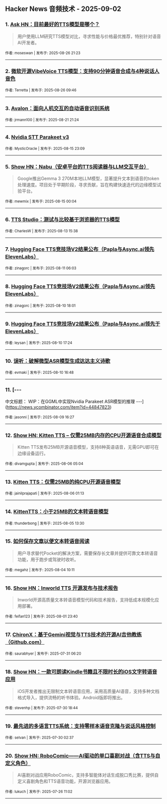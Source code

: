 ## Hacker News 音频技术 - 2025-09-02


### 1. [Ask HN：目前最好的TTS模型是哪个？](https://news.ycombinator.com/item?id=45032508)
> 用户使用LLM研究TTS模型对比，寻求性能与价格最优推荐，特别针对语音AI开发者。

<sub>作者: moseswan | 发布于: 2025-08-26 21:23</sub>

---

### 2. [微软开源VibeVoice TTS模型：支持90分钟语音合成与4种说话人音色](https://news.ycombinator.com/item?id=45024338)

<sub>作者: Terretta | 发布于: 2025-08-26 09:46</sub>

---

### 3. [Avalon：面向人机交互的自动语音识别系统](https://news.ycombinator.com/item?id=44978277)

<sub>作者: jrmann100 | 发布于: 2025-08-21 21:24</sub>

---

### 4. [Nvidia STT Parakeet v3](https://news.ycombinator.com/item?id=44918313)

<sub>作者: MysticOracle | 发布于: 2025-08-15 23:09</sub>

---

### 5. [Show HN：Nabu（安卓平台的TTS阅读器与LLM交互平台）](https://news.ycombinator.com/item?id=44907170)
> Google推出Gemma 3 270M本地LLM模型，显著提升文本到语音的token处理速度。项目处于早期阶段，寻求贡献，旨在构建快速迭代的边缘模型试验平台。

<sub>作者: mewmix | 发布于: 2025-08-15 00:04</sub>

---

### 6. [TTS Studio：测试与比较基于浏览器的TTS模型](https://news.ycombinator.com/item?id=44889900)

<sub>作者: CharlesW | 发布于: 2025-08-13 15:38</sub>

---

### 7. [Hugging Face TTS竞技场V2结果公布（Papla与Async.ai领先ElevenLabs）](https://news.ycombinator.com/item?id=44861142)

<sub>作者: zinagorc | 发布于: 2025-08-11 06:03</sub>

---

### 8. [Hugging Face TTS竞技场V2结果公布（Papla与Async.ai领先ElevenLabs）](https://news.ycombinator.com/item?id=44856995)

<sub>作者: zinagorc | 发布于: 2025-08-10 18:01</sub>

---

### 9. [Hugging Face TTS竞技场V2结果公布（Papla与Async.ai领先于ElevenLabs）](https://news.ycombinator.com/item?id=44856714)

<sub>作者: leysan | 发布于: 2025-08-10 17:24</sub>

---

### 10. [误听：破解微型ASR模型生成达达主义诗歌](https://news.ycombinator.com/item?id=44856410)

<sub>作者: evmaki | 发布于: 2025-08-10 16:48</sub>

---

### 11. [---
中文标题：
WIP：在GGML中实现Nvidia Parakeet ASR模型的推理
---](https://news.ycombinator.com/item?id=44847823)

<sub>作者: jasonni | 发布于: 2025-08-09 16:27</sub>

---

### 12. [Show HN: Kitten TTS – 仅需25MB内存的CPU开源语音合成模型](https://news.ycombinator.com/item?id=44807868)
> Kitten TTS发布25MB开源语音模型，支持8种英语语音，无需GPU即可在边缘设备运行。

<sub>作者: divamgupta | 发布于: 2025-08-06 05:04</sub>

---

### 13. [Kitten TTS：仅需25MB的纯CPU开源语音模型](https://news.ycombinator.com/item?id=44806543)

<sub>作者: jainilprajapati | 发布于: 2025-08-06 01:13</sub>

---

### 14. [KittenTTS：小于25MB的文本转语音模型](https://news.ycombinator.com/item?id=44797724)

<sub>作者: thunderbong | 发布于: 2025-08-05 13:30</sub>

---

### 15. [如何保存文章以便文本转语音阅读](https://news.ycombinator.com/item?id=44783867)
> 用户寻求替代Pocket的解决方案，需要保存长文章并提供可靠文本转语音功能，用于跑步或驾驶时收听。

<sub>作者: megahz | 发布于: 2025-08-04 10:11</sub>

---

### 16. [Show HN：Inworld TTS 开源发布与技术报告](https://news.ycombinator.com/item?id=44763614)
> Inworld开源高质量文本转语音模型代码和技术报告，支持低成本规模化应用部署。

<sub>作者: feifan123 | 发布于: 2025-08-01 23:40</sub>

---

### 17. [ChironX：基于Gemini视觉与TTS技术的开源AI吉他教练（Github.com）](https://news.ycombinator.com/item?id=44742873)

<sub>作者: saurabhyer | 发布于: 2025-07-31 06:20</sub>

---

### 18. [Show HN：一款可朗读Kindle书籍且不限时长的iOS文字转语音应用](https://news.ycombinator.com/item?id=44738030)
> iOS开发者推出无限制文本转语音应用，采用高质量AI语音，支持多种文档格式导入，提供流畅的听书体验。Android版即将推出。

<sub>作者: stevenhp | 发布于: 2025-07-30 18:44</sub>

---

### 19. [最先进的多语言TTS系统：支持零样本语音克隆与说话风格控制](https://news.ycombinator.com/item?id=44730472)

<sub>作者: selvan | 发布于: 2025-07-30 02:37</sub>

---

### 20. [Show HN: RoboComic——AI驱动的单口喜剧对战（含TTS与自定义角色）](https://news.ycombinator.com/item?id=44693095)
> AI喜剧对战应用RoboComic，支持多智能体对话生成脱口秀比赛，提供自定义喜剧角色和TTS语音功能，开源浏览器应用。

<sub>作者: lukuch | 发布于: 2025-07-26 11:02</sub>

---
